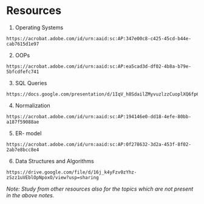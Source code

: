 # Resources

1. Operating Systems

```shell
https://acrobat.adobe.com/id/urn:aaid:sc:AP:347e00c8-c425-45cd-b44e-cab7615d1e97
```

2. OOPs

```shell
https://acrobat.adobe.com/id/urn:aaid:sc:AP:ea5cad3d-df02-4b8a-b79e-5bfcdfefc741
```

3. SQL Queries

```shell
https://docs.google.com/presentation/d/1IqV_h8SdailZMyvuzlzzCuoplXQ6fp64KMjFxORAZx0/edit#slide=id.g16af3914e8c_0_832
```

4. Normalization

```shell
https://acrobat.adobe.com/id/urn:aaid:sc:AP:194146e0-dd18-4efe-80bb-a187f59088ae
```

5. ER- model

```shell
https://acrobat.adobe.com/id/urn:aaid:sc:AP:0f278632-3d2a-453f-8f02-2ab7e8bcc8e4
```

6. Data Structures and Algorithms

```shell
https://drive.google.com/file/d/16j_k4yFzv0zYhz-zSzz1uVEblOpNpoxO/view?usp=sharing
```

_Note: Study from other resources also for the topics which are not present in the above notes._
